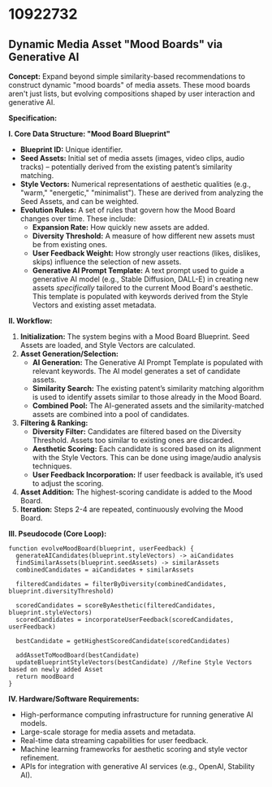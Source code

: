 # 10922732

## Dynamic Media Asset "Mood Boards" via Generative AI

**Concept:** Expand beyond simple similarity-based recommendations to construct dynamic "mood boards" of media assets. These mood boards aren't just lists, but evolving compositions shaped by user interaction and generative AI.

**Specification:**

**I. Core Data Structure: "Mood Board Blueprint"**

*   **Blueprint ID:** Unique identifier.
*   **Seed Assets:** Initial set of media assets (images, video clips, audio tracks) – potentially derived from the existing patent’s similarity matching.
*   **Style Vectors:** Numerical representations of aesthetic qualities (e.g., "warm," "energetic," "minimalist"). These are derived from analyzing the Seed Assets, and can be weighted.
*   **Evolution Rules:** A set of rules that govern how the Mood Board changes over time. These include:
    *   **Expansion Rate:** How quickly new assets are added.
    *   **Diversity Threshold:**  A measure of how different new assets must be from existing ones.
    *   **User Feedback Weight:** How strongly user reactions (likes, dislikes, skips) influence the selection of new assets.
    *   **Generative AI Prompt Template:**  A text prompt used to guide a generative AI model (e.g., Stable Diffusion, DALL-E) in creating new assets *specifically* tailored to the current Mood Board's aesthetic. This template is populated with keywords derived from the Style Vectors and existing asset metadata.

**II.  Workflow:**

1.  **Initialization:** The system begins with a Mood Board Blueprint.  Seed Assets are loaded, and Style Vectors are calculated.
2.  **Asset Generation/Selection:**
    *   **AI Generation:**  The Generative AI Prompt Template is populated with relevant keywords.  The AI model generates a set of candidate assets.
    *   **Similarity Search:** The existing patent’s similarity matching algorithm is used to identify assets similar to those already in the Mood Board.
    *   **Combined Pool:**  The AI-generated assets and the similarity-matched assets are combined into a pool of candidates.
3.  **Filtering & Ranking:**
    *   **Diversity Filter:**  Candidates are filtered based on the Diversity Threshold.  Assets too similar to existing ones are discarded.
    *   **Aesthetic Scoring:**  Each candidate is scored based on its alignment with the Style Vectors. This can be done using image/audio analysis techniques.
    *   **User Feedback Incorporation:**  If user feedback is available, it’s used to adjust the scoring.
4.  **Asset Addition:** The highest-scoring candidate is added to the Mood Board.
5.  **Iteration:** Steps 2-4 are repeated, continuously evolving the Mood Board.

**III.  Pseudocode (Core Loop):**

```
function evolveMoodBoard(blueprint, userFeedback) {
  generateAICandidates(blueprint.styleVectors) -> aiCandidates
  findSimilarAssets(blueprint.seedAssets) -> similarAssets
  combinedCandidates = aiCandidates + similarAssets

  filteredCandidates = filterByDiversity(combinedCandidates, blueprint.diversityThreshold)

  scoredCandidates = scoreByAesthetic(filteredCandidates, blueprint.styleVectors)
  scoredCandidates = incorporateUserFeedback(scoredCandidates, userFeedback)

  bestCandidate = getHighestScoredCandidate(scoredCandidates)

  addAssetToMoodBoard(bestCandidate)
  updateBlueprintStyleVectors(bestCandidate) //Refine Style Vectors based on newly added Asset
  return moodBoard
}
```

**IV.  Hardware/Software Requirements:**

*   High-performance computing infrastructure for running generative AI models.
*   Large-scale storage for media assets and metadata.
*   Real-time data streaming capabilities for user feedback.
*   Machine learning frameworks for aesthetic scoring and style vector refinement.
*   APIs for integration with generative AI services (e.g., OpenAI, Stability AI).